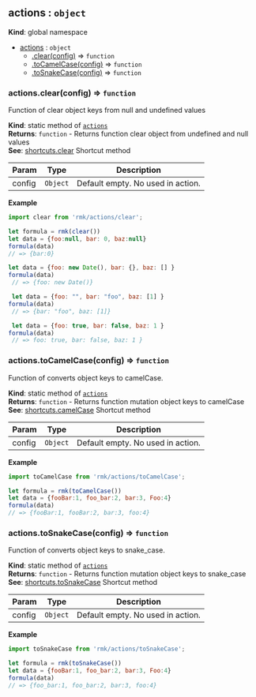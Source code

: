 <a name="actions"></a>

## actions : <code>object</code>
**Kind**: global namespace  

* [actions](#actions) : <code>object</code>
    * [.clear(config)](#actions.clear) ⇒ <code>function</code>
    * [.toCamelCase(config)](#actions.toCamelCase) ⇒ <code>function</code>
    * [.toSnakeCase(config)](#actions.toSnakeCase) ⇒ <code>function</code>

<a name="actions.clear"></a>

### actions.clear(config) ⇒ <code>function</code>
Function of clear object keys from null and undefined values

**Kind**: static method of <code>[actions](#actions)</code>  
**Returns**: <code>function</code> - Returns function clear object from undefined and null values  
**See**: [shortcuts.clear](shortcuts.clear) Shortcut method  

| Param | Type | Description |
| --- | --- | --- |
| config | <code>Object</code> | Default empty. No used in action. |

**Example**  
```js
import clear from 'rmk/actions/clear';

let formula = rmk(clear())
let data = {foo:null, bar: 0, baz:null}
formula(data)
// => {bar:0}

let data = {foo: new Date(), bar: {}, baz: [] }
formula(data)
 // => {foo: new Date()}

 let data = {foo: "", bar: "foo", baz: [1] }
formula(data)
 // => {bar: "foo", baz: [1]}

 let data = {foo: true, bar: false, baz: 1 }
formula(data)
 // => foo: true, bar: false, baz: 1 }
```
<a name="actions.toCamelCase"></a>

### actions.toCamelCase(config) ⇒ <code>function</code>
Function of converts object keys to camelCase.

**Kind**: static method of <code>[actions](#actions)</code>  
**Returns**: <code>function</code> - Returns function mutation object keys to camelCase  
**See**: [shortcuts.camelCase](shortcuts.camelCase) Shortcut method  

| Param | Type | Description |
| --- | --- | --- |
| config | <code>Object</code> | Default empty. No used in action. |

**Example**  
```js
import toCamelCase from 'rmk/actions/toCamelCase';

let formula = rmk(toCamelCase())
let data = {fooBar:1, foo_bar:2, bar:3, Foo:4}
formula(data)
// => {fooBar:1, fooBar:2, bar:3, foo:4}
```
<a name="actions.toSnakeCase"></a>

### actions.toSnakeCase(config) ⇒ <code>function</code>
Function of converts object keys to snake_case.

**Kind**: static method of <code>[actions](#actions)</code>  
**Returns**: <code>function</code> - Returns function mutation object keys to snake_case  
**See**: [shortcuts.toSnakeCase](shortcuts.toSnakeCase) Shortcut method  

| Param | Type | Description |
| --- | --- | --- |
| config | <code>Object</code> | Default empty. No used in action. |

**Example**  
```js
import toSnakeCase from 'rmk/actions/toSnakeCase';

let formula = rmk(toSnakeCase())
let data = {fooBar:1, foo_bar:2, bar:3, Foo:4}
formula(data)
// => {foo_bar:1, foo_bar:2, bar:3, foo:4}
```
